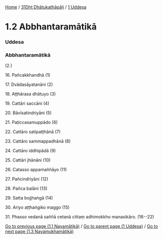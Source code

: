 
[Home](/) / [31Dht Dhātukathāpāḷi](../../31Dht.md) / [1 Uddesa](../1.md)

# 1.2 Abbhantaramātikā

### Uddesa

### Abbhantaramātikā

(2.)

16\. Pañcakkhandhā (1)

17\. Dvādasāyatanāni (2)

18\. Aṭṭhārasa dhātuyo (3)

19\. Cattāri saccāni (4)

20\. Bāvīsatindriyāni (5)

21\. Paṭiccasamuppādo (6)

22\. Cattāro satipaṭṭhānā (7)

23\. Cattāro sammappadhānā (8)

24\. Cattāro iddhipādā (9)

25\. Cattāri jhānāni (10)

26\. Catasso appamaññāyo (11)

27\. Pañcindriyāni (12)

28\. Pañca balāni (13)

29\. Satta bojjhaṅgā (14)

30\. Ariyo aṭṭhaṅgiko maggo (15)

31\. Phasso vedanā saññā cetanā cittaṃ adhimokkho manasikāro. (16--22)

[Go to previous page (1.1 Nayamātikā)](1.1.md) / [Go to parent page (1 Uddesa)](../1.md) / [Go to next page (1.3 Nayamukhamātikā)](1.3.md)


